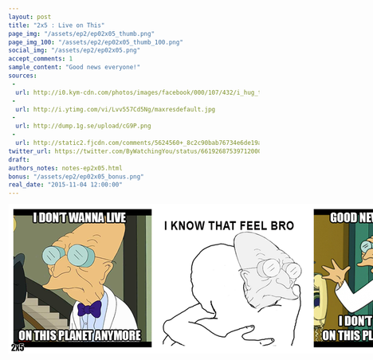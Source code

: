 ```yaml
---
layout: post
title: "2x5 : Live on This"
page_img: "/assets/ep2/ep02x05_thumb.png"
page_img_100: "/assets/ep2/ep02x05_thumb_100.png"
social_img: "/assets/ep2/ep02x05.png"
accept_comments: 1
sample_content: "Good news everyone!"
sources: 
 - 
  url: http://i0.kym-cdn.com/photos/images/facebook/000/107/432/i_hug_that_feel.png
 - 
  url: http://i.ytimg.com/vi/Lvv557Cd5Ng/maxresdefault.jpg
 - 
  url: http://dump.1g.se/upload/cG9P.png
 - 
  url: http://static2.fjcdn.com/comments/5624560+_8c2c90bab76734e6de19a946648402c2.png
twitter_url: https://twitter.com/ByWatchingYou/status/661926875397120000
draft: 
authors_notes: notes-ep2x05.html
bonus: "/assets/ep2/ep02x05_bonus.png"
real_date: "2015-11-04 12:00:00"
---
```



<div style="margin-left: auto; margin-right: auto; width: 900px;">
  <img src="/assets/ep2/ep02x05.png" alt="Live on This" style="width: 900px" />
</div>

<div style="display: none">
  Script:

  Farnsworth: I don't wanna live on this planet anymore.
  Feels guy: I know that feel bro.
  Farnsworth: Good news everyone! I don't wanna live on this planet anymore!
</div>
